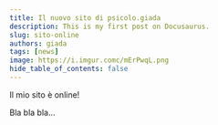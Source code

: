 ```yaml
---
title: Il nuovo sito di psicolo.giada
description: This is my first post on Docusaurus.
slug: sito-online
authors: giada
tags: [news]
image: https://i.imgur.comc/mErPwqL.png
hide_table_of_contents: false
---
```


Il mio sito è online!

<!-- truncate -->

Bla bla bla...